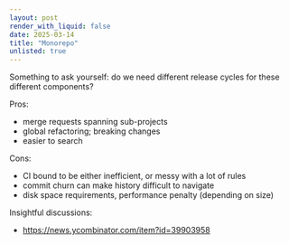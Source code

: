 ```yaml
---
layout: post
render_with_liquid: false
date: 2025-03-14
title: "Monorepo"
unlisted: true
---
```


Something to ask yourself: do we need different release cycles for these
different components?

Pros:

- merge requests spanning sub-projects
- global refactoring; breaking changes
- easier to search

Cons:

- CI bound to be either inefficient, or messy with a lot of rules
- commit churn can make history difficult to navigate
- disk space requirements, performance penalty (depending on size)

Insightful discussions:

- <https://news.ycombinator.com/item?id=39903958>
